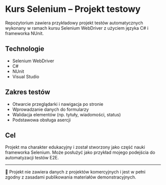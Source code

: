 # Kurs Selenium – Projekt testowy

Repozytorium zawiera przykładowy projekt testów automatycznych wykonany w ramach kursu Selenium WebDriver z użyciem języka C# i frameworka NUnit.

## Technologie

- Selenium WebDriver
- C#
- NUnit
- Visual Studio

## Zakres testów

- Otwarcie przeglądarki i nawigacja po stronie
- Wprowadzanie danych do formularzy
- Walidacja elementów (np. tytuły, wiadomości, status)
- Podstawowa obsługa asercji

## Cel

Projekt ma charakter edukacyjny i został stworzony jako część nauki frameworka Selenium. Może posłużyć jako przykład mojego podejścia do automatyzacji testów E2E.

---

📌 Projekt nie zawiera danych z projektów komercyjnych i jest w pełni zgodny z zasadami publikowania materiałów demonstracyjnych.
